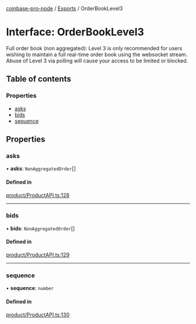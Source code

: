 [coinbase-pro-node](../README.md) / [Exports](../modules.md) / OrderBookLevel3

# Interface: OrderBookLevel3

Full order book (non aggregated): Level 3 is only recommended for users wishing to maintain a full real-time order book using the websocket stream. Abuse of Level 3 via polling will cause your access to be limited or blocked.

## Table of contents

### Properties

- [asks](OrderBookLevel3.md#asks)
- [bids](OrderBookLevel3.md#bids)
- [sequence](OrderBookLevel3.md#sequence)

## Properties

### asks

• **asks**: `NonAggregatedOrder`[]

#### Defined in

[product/ProductAPI.ts:128](https://github.com/bennycode/coinbase-pro-node/blob/caaa670/src/product/ProductAPI.ts#L128)

---

### bids

• **bids**: `NonAggregatedOrder`[]

#### Defined in

[product/ProductAPI.ts:129](https://github.com/bennycode/coinbase-pro-node/blob/caaa670/src/product/ProductAPI.ts#L129)

---

### sequence

• **sequence**: `number`

#### Defined in

[product/ProductAPI.ts:130](https://github.com/bennycode/coinbase-pro-node/blob/caaa670/src/product/ProductAPI.ts#L130)

